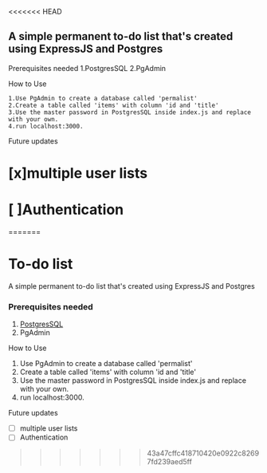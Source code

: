 <<<<<<< HEAD
## A simple permanent to-do list that's created using ExpressJS and Postgres

Prerequisites needed
    1.PostgresSQL
    2.PgAdmin

How to Use

    1.Use PgAdmin to create a database called 'permalist'
    2.Create a table called 'items' with column 'id and 'title'
    3.Use the master password in PostgresSQL inside index.js and replace with your own.
    4.run localhost:3000.
    
Future updates

 # [x]multiple user lists
 # [ ]Authentication
=======
# To-do list

 A simple permanent to-do list that's created using ExpressJS and Postgres

### Prerequisites needed

  1. [PostgresSQL](https://www.postgresql.org/)
  2. PgAdmin

How to Use
1. Use PgAdmin to create a database called 'permalist'
2. Create a table called 'items' with column 'id and 'title'
3. Use the master password in PostgresSQL inside index.js and replace with your own.
4. run localhost:3000.
   


Future updates

  - [ ] multiple user lists
  - [ ] Authentication
    
>>>>>>> 43a47cffc418710420e0922c82697fd239aed5ff
